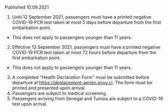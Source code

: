 Published 10.09.2021
1. Until 12 September 2021, passengers must have a printed negative COVID-19 PCR test taken at most 5 days before departure from the first embarkation point.
- This does not apply to passengers younger than 11 years.
2. Effective 13 September 2021, passengers must have a printed negative COVID-19 PCR test taken at most 72 hours before departure from the first embarkation point. 
- This does not apply to passengers younger than 11 years.
3. A completed "Health Declaration Form" must be submitted before departure at <a href="https://deplacement-aerien.gouv.ci">https://deplacement-aerien.gouv.ci</a>. The form must be printed and presented upon arrival.
4. Passengers are subject to medical screening.
5. Passengers arriving from Senegal and Tunisia are subject to a COVID-19 test upon arrival.

